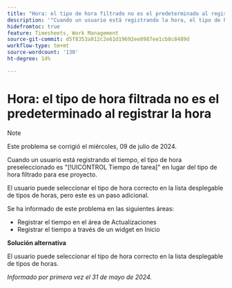 ```yaml
---
title: "Hora: el tipo de hora filtrado no es el predeterminado al registrar la hora"
description: '"Cuando un usuario está registrando la hora, el tipo de hora preseleccionado es la hora de la tarea en lugar del tipo de hora filtrado para ese proyecto".'
hidefromtoc: true
feature: Timesheets, Work Management
source-git-commit: d5f8353a912c2e61d19692ee8987ee1cb8c8489d
workflow-type: tm+mt
source-wordcount: '130'
ht-degree: 14%

---
```



# Hora: el tipo de hora filtrada no es el predeterminado al registrar la hora

>[!NOTE]
>
>Este problema se corrigió el miércoles, 09 de julio de 2024.

Cuando un usuario está registrando el tiempo, el tipo de hora preseleccionado es &quot;[!UICONTROL Tiempo de tarea]&quot; en lugar del tipo de hora filtrado para ese proyecto.

El usuario puede seleccionar el tipo de hora correcto en la lista desplegable de tipos de horas, pero este es un paso adicional.

Se ha informado de este problema en las siguientes áreas:

* Registrar el tiempo en el área de Actualizaciones
* Registrar el tiempo a través de un widget en Inicio

**Solución alternativa**

El usuario puede seleccionar el tipo de hora correcto en la lista desplegable de tipos de horas.

_Informado por primera vez el 31 de mayo de 2024._
